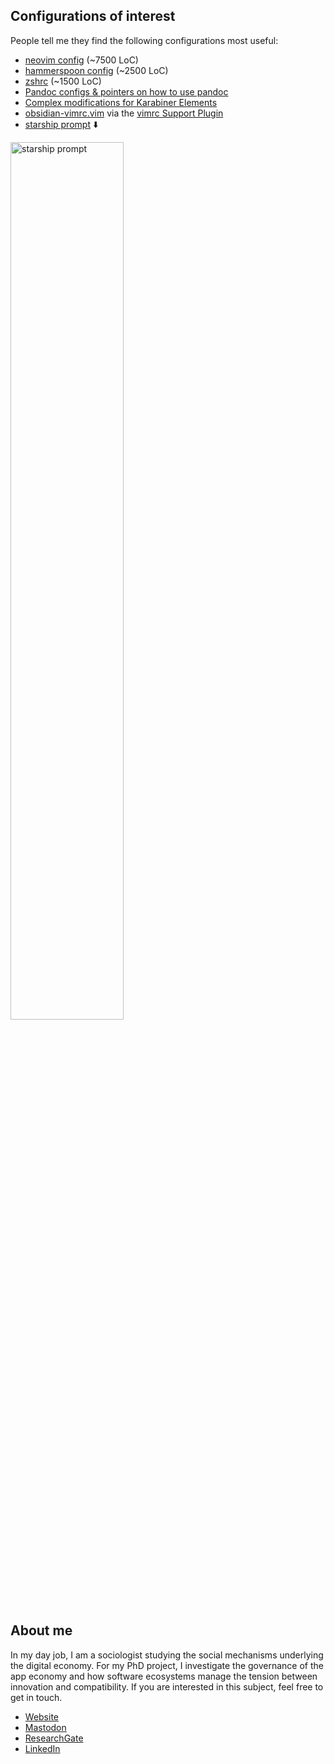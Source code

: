 ## Configurations of interest
People tell me they find the following configurations most useful:
- [neovim config](./nvim) (~7500 LoC)
- [hammerspoon config](./hammerspoon) (~2500 LoC)
- [zshrc](./zsh) (~1500 LoC)
- [Pandoc configs & pointers on how to use pandoc](./pandoc)
- [Complex modifications for Karabiner Elements](./karabiner)
- [obsidian-vimrc.vim](./obsidian/vimrc/obsidian-vimrc.vim) via the [vimrc Support
  Plugin](https://obsidian.md/plugins?id=obsidian-vimrc-support)
- [starship prompt](./starship/starship.toml) ⬇️

<img width=60% alt="starship prompt" src="https://user-images.githubusercontent.com/73286100/229211019-e763d775-d89f-43da-99ef-06c57fd1e485.png">

## About me
In my day job, I am a sociologist studying the social mechanisms underlying the
digital economy. For my PhD project, I investigate the governance of the app
economy and how software ecosystems manage the tension between innovation and
compatibility. If you are interested in this subject, feel free to get in touch.

- [Website](https://chris-grieser.de/)
- [Mastodon](https://pkm.social/@pseudometa)
- [ResearchGate](https://www.researchgate.net/profile/Christopher-Grieser)
- [LinkedIn](https://www.linkedin.com/in/christopher-grieser-ba693b17a/)
